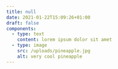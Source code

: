 ```yaml
---
title: null
date: 2021-01-22T15:09:26+01:00
draft: false
components:
  - type: text
    content: lorem ipsum dolor sit amet
  - type: image
    src: /uploads/pineapple.jpg
    alt: very cool pineapple
---
```

